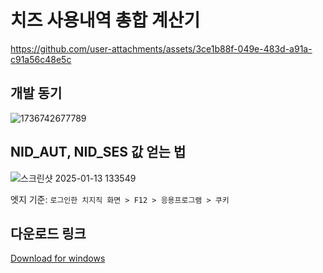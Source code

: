 # 치즈 사용내역 총합 계산기

https://github.com/user-attachments/assets/3ce1b88f-049e-483d-a91a-c91a56c48e5c

## 개발 동기
![1736742677789](https://github.com/user-attachments/assets/828f86b0-7b55-4f14-963b-8ecaa7eac6a7)

## NID_AUT, NID_SES 값 얻는 법

![스크린샷 2025-01-13 133549](https://github.com/user-attachments/assets/6e1c9e52-490a-4a00-9cba-ae741837fb0e)

 엣지 기준: `로그인한 치지직 화면 > F12 > 응용프로그램 > 쿠키`

## 다운로드 링크
[Download for windows](https://github.com/junobonnie/chzzk_pay_amount_calculator/releases/download/v2.0/v2.0.zip)





